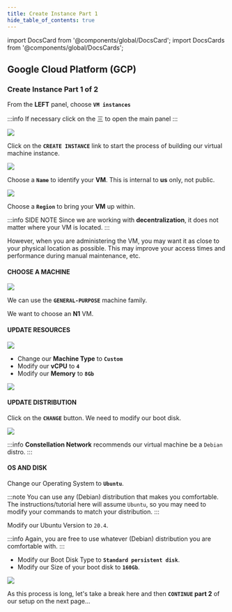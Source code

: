```yaml
---
title: Create Instance Part 1
hide_table_of_contents: true
---
```


import DocsCard from '@components/global/DocsCard';
import DocsCards from '@components/global/DocsCards';

<head>
  <title>GCP Create Instance Part 1</title>
  <meta
    name="description"
    content="Create an instance on Google Cloud Platform (GCP)."
  />
  <style>{`
    :root {
      --doc-item-container-width: 60rem;
    }
  `}
  </style>
</head>

## Google Cloud Platform (GCP) 
### Create Instance Part 1 of 2

From the **LEFT** panel, choose **`VM instances`**

:::info
If necessary click on the 三 to open the main panel
:::

![](/img/validator_nodes/node-gcp-instance1.png)

Click on the **`CREATE INSTANCE`** link to start the process of building our virtual machine instance.

![](/img/validator_nodes/node-gcp-instance2.png)

Choose a **`Name`** to identify your **VM**. This is internal to **us** only, not public.

![](/img/validator_nodes/node-gcp-instance3.png)

Choose a **`Region`** to bring your **VM** up within. 

:::info SIDE NOTE
Since we are working with **decentralization**, it does not matter where your VM is located.
:::

However, when you are administering the VM, you may want it as close to your physical location as possible. This may improve your access times and performance during manual maintenance, etc.

#### CHOOSE A MACHINE

![](/img/validator_nodes/node-gcp-instance4.png)

We can use the **`GENERAL-PURPOSE`** machine family.

We want to choose an **N1** VM.

#### UPDATE RESOURCES 

![](/img/validator_nodes/node-gcp-instance5.png)

- Change our **Machine Type** to **`Custom`**
- Modify our **vCPU** to **`4`**
- Modify our **Memory** to **`8Gb`**

![](/img/validator_nodes/node-gcp-instance6.png)

#### UPDATE DISTRIBUTION

Click on the **`CHANGE`** button. We need to modify our boot disk.

![](/img/validator_nodes/node-gcp-instance7.png)

:::info
**Constellation Network** recommends our virtual machine be a `Debian` distro.
:::

#### OS AND DISK 

Change our Operating System to **`Ubuntu`**.

:::note
You can use any (Debian) distribution that makes you comfortable. The instructions/tutorial here will assume `Ubuntu`, so you may need to modify your commands to match your distribution.
:::

Modify our Ubuntu Version to `20.4`. 

:::info
Again, you are free to use whatever (Debian) distribution you are comfortable with.
:::

- Modify our Boot Disk Type to **`Standard persistent disk`**.
- Modify our Size of your boot disk to **`160Gb`**.

![](/img/validator_nodes/node-gcp-instance8.png)


As this process is long, let's take a break here and then **`CONTINUE` part 2** of our setup on the next page...